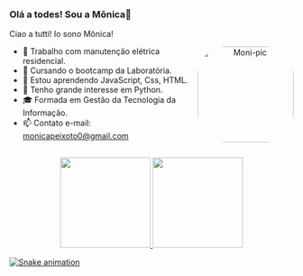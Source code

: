 ### Olá a todes! Sou a Mônica👋
Ciao a tutti! Io sono Mônica!

<div align = center>
    <img align="right" alt="Moni-pic" height="170" style="border-radius:50px;" src="https://cdn.discordapp.com/attachments/821234639443853312/956008888640090152/Screenshot_9.png">
</div>

- 🔭 Trabalho com manutenção elétrica residencial.
- 📝 Cursando o bootcamp da Laboratória.
- 🌱 Estou aprendendo JavaScript, Css, HTML.
- 🤔 Tenho grande interesse em Python.
- 🎓 Formada em Gestão da Tecnologia da Informação.
- 📫 Contato e-mail: monicapeixoto0@gmail.com 

##
<div align="center">
  <a href="https://github.com/MonicaGuimaraes">
  <img height="160em" src="https://github-readme-stats.vercel.app/api?username=MonicaGuimaraes&show_icons=true&theme=synthwave&include_all_commits=true&count_private=true"/>
  <img height="160em" src="https://github-readme-stats.vercel.app/api/top-langs/?username=MonicaGuimaraes&layout=compact&langs_count=7&theme=synthwave"/>
</div>
   
    
![Snake animation](https://github.com/MonicaGuimaraes/MonicaGuimaraes/blob/output/github-contribution-grid-snake.svg)
